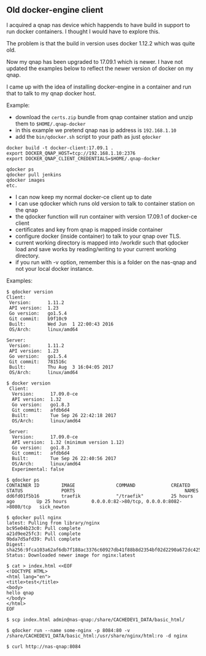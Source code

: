 Old docker-engine client
---

I acquired a qnap nas device which happends to have build in support to run docker containers. I thought I would have to explore this.

The problem is that the build in version uses docker 1.12.2 which was quite old.

Now my qnap has been upgraded to 17.09.1 which is newer. I have not updated the examples below to reflect the newer version of docker on my qnap.

I came up with the idea of installing docker-engine in a container and run that to talk
to my qnap docker host.

Example:
* download the `certs.zip` bundle from qnap container station and unzip them to `$HOME/.qnap-docker`
* in this example we pretend qnap nas ip address is `192.168.1.10`
* add the `bin/qdocker.sh` script to your path as just `qdocker`

```
docker build -t docker-client:17.09.1 .
export DOCKER_QNAP_HOST=tcp://192.168.1.10:2376
export DOCKER_QNAP_CLIENT_CREDENTIALS=$HOME/.qnap-docker

qdocker ps
qdocker pull jenkins
qdocker images
etc.
```

* I can now keep my normal docker-ce client up to date
* I can use qdocker which runs old version to talk to container station on the qnap
* the qdocker function will run container with version 17.09.1 of docker-ce client
* certificates and key from qnap is mapped inside container
* configure docker (inside container) to talk to your qnap over TLS.
* current working directory is mapped into /workdir such that qdocker load and save works by reading/writing to your current working directory.
* if you run with -v option, remember this is a folder on the nas-qnap and not your local docker instance.

Examples:
```
$ qdocker version
Client:
 Version:      1.11.2
 API version:  1.23
 Go version:   go1.5.4
 Git commit:   b9f10c9
 Built:        Wed Jun  1 22:00:43 2016
 OS/Arch:      linux/amd64

Server:
 Version:      1.11.2
 API version:  1.23
 Go version:   go1.5.4
 Git commit:   781516c
 Built:        Thu Aug  3 16:04:05 2017
 OS/Arch:      linux/amd64

$ docker version
 Client:
  Version:      17.09.0-ce
  API version:  1.32
  Go version:   go1.8.3
  Git commit:   afdb6d4
  Built:        Tue Sep 26 22:42:18 2017
  OS/Arch:      linux/amd64

 Server:
  Version:      17.09.0-ce
  API version:  1.32 (minimum version 1.12)
  Go version:   go1.8.3
  Git commit:   afdb6d4
  Built:        Tue Sep 26 22:40:56 2017
  OS/Arch:      linux/amd64
  Experimental: false

$ qdocker ps
CONTAINER ID        IMAGE               COMMAND             CREATED             STATUS              PORTS                                        NAMES
dd6fd01f5b16        traefik             "/traefik"          25 hours ago        Up 25 hours         0.0.0.0:82->80/tcp, 0.0.0.0:8082->8080/tcp   sick_newton

$ qdocker pull nginx
latest: Pulling from library/nginx
bc95e04b23c0: Pull complete
a21d9ee25fc3: Pull complete
9bda7d5afd39: Pull complete
Digest: sha256:9fca103a62af6db7f188ac3376c60927db41f88b8d2354bf02d2290a672dc425
Status: Downloaded newer image for nginx:latest

$ cat > index.html <<EOF
<!DOCTYPE HTML>
<html lang="en">
<title>test</title>
<body>
hello qnap
</body>
</html>
EOF

$ scp index.html admin@nas-qnap:/share/CACHEDEV1_DATA/basic_html/

$ qdocker run --name some-nginx -p 8084:80 -v /share/CACHEDEV1_DATA/basic_html:/usr/share/nginx/html:ro -d nginx

$ curl http://nas-qnap:8084
```
